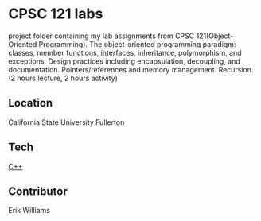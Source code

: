# CPSC 121 labs

project folder containing my lab assignments from CPSC 121(Object-Oriented Programming). The object-oriented programming paradigm: classes, member functions, interfaces, inheritance, polymorphism, and exceptions. Design practices including encapsulation, decoupling, and documentation. Pointers/references and memory management. Recursion. (2 hours lecture, 2 hours activity)

## Location

California State University Fullerton

## Tech

[C++](https://cplusplus.com/)

## Contributor

Erik Williams
